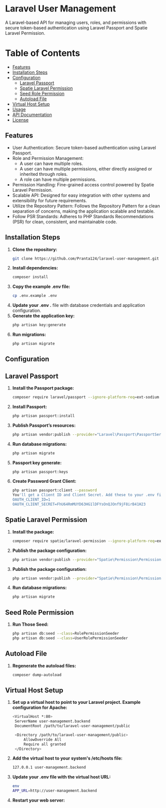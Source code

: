 # Laravel User Management
A Laravel-based API for managing users, roles, and permissions with secure token-based authentication using Laravel Passport and Spatie Laravel Permission.
# Table of Contents
- [Features](#features)
- [Installation Steps](#installation-steps)
- [Configuration](#configuration)
  - [Laravel Passport](#laravel-passport)
  - [Spatie Laravel Permission](#spatie-laravel-permission)
  - [Seed Role Permission](#seed-role-permission)
  - [Autoload File](#autoload-file)
- [Virtual Host Setup](#virtual-host-setup)
- [Usage](#usage)
- [API Documentation](#api-documentation)
- [License](#license)
## Features
* User Authentication: Secure token-based authentication using Laravel Passport.
* Role and Permission Management:
   - A user can have multiple roles.
   - A user can have multiple permissions, either directly assigned or inherited through roles.
   - A role can have multiple permissions.
* Permission Handling: Fine-grained access control powered by Spatie Laravel Permission.
* Scalable API: Designed for easy integration with other systems and extensibility for future requirements.
* Utilize the Repository Pattern: Follows the Repository Pattern for a clean separation of concerns, making the application scalable and testable.
* Follow PSR Standards: Adheres to PHP Standards Recommendations (PSR) for clean, consistent, and maintainable code.
## Installation Steps
1. **Clone the repository:**
   ```bash
   git clone https://github.com/Pranta124/laravel-user-management.git
2. **Install dependencies:**
   ```bash
   composer install
3. **Copy the example .env file:**
   ```bash
   cp .env.example .env
4. **Update your .env .** file with database credentials and application configuration.
5. **Generate the application key:**
   ```bash
   php artisan key:generate
6. **Run migrations:**
   ```bash
   php artisan migrate
## Configuration
## Laravel Passport
1. **Install the Passport package:**
   ```bash
   composer require laravel/passport --ignore-platform-req=ext-sodium
2. **Install Passport:**
   ```bash
   php artisan passport:install
3. **Publish Passport’s resources:**
   ```bash
   php artisan vendor:publish --provider="Laravel\Passport\PassportServiceProvider"
4. **Run database migrations:**
   ```bash
   php artisan migrate
5. **Passport key generate:**
   ```bash
   php artisan passport:keys
6. **Create Password Grant Client:**
   ```bash
   php artisan passport:client --password
   You'll get a Client ID and Client Secret. Add these to your .env file:
   OAUTH_CLIENT_ID=1
   OAUTH_CLIENT_SECRET=FhU64RmMUYD63HG1lDFYsOnQJOnf9jF8irB41H23
## Spatie Laravel Permission
1. **Install the package:**
   ```bash
   composer require spatie/laravel-permission --ignore-platform-req=ext-sodium
2. **Publish the package configuration:**
   ```bash
   php artisan vendor:publish --provider="Spatie\Permission\PermissionServiceProvider"
3. **Publish the package configuration:**
   ```bash
   php artisan vendor:publish --provider="Spatie\Permission\PermissionServiceProvider"
4. **Run database migrations:**
   ```bash
   php artisan migrate
## Seed Role Permission
1. **Run Those Seed:**
   ```bash
   php artisan db:seed --class=RolePermissionSeeder
   php artisan db:seed --class=UserRolePermissionSeeder
## Autoload File
1. **Regenerate the autoload files:**
   ```bash
   composer dump-autoload
## Virtual Host Setup
1. **Set up a virtual host to point to your Laravel project. Example configuration for Apache:**
   ```bash
   <VirtualHost *:80>
    ServerName user-management.backend
    DocumentRoot /path/to/laravel-user-management/public

    <Directory /path/to/laravel-user-management/public>
        AllowOverride All
        Require all granted
    </Directory>
</VirtualHost>

2. **Add the virtual host to your system's /etc/hosts file:**
   ```bash
   127.0.0.1 user-management.backend

3. **Update your .env file with the virtual host URL:**
   ```bash
   env
   APP_URL=http://user-management.backend

4. **Restart your web server:**

